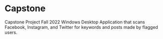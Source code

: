 # Capstone
Capstone Project Fall 2022
Windows Desktop Application that scans Facebook, Instagram, and Twitter for keywords and posts made by flagged users. 
